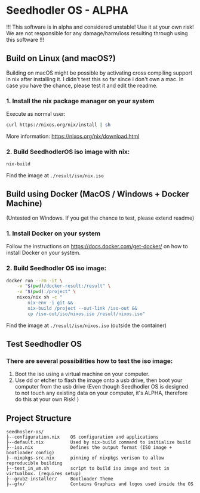 # Seedhodler OS - ALPHA
!!! This software is in alpha and considered unstable! Use it at your own risk! We are not responsible for any damage/harm/loss resulting through using this software !!!

## Build on Linux (and macOS?)

Building on macOS might be possible by activating cross compiling support in nix after installing it. I didn't test this so far since i don't own a mac. In case you have the chance, please test it and edit the readme.

### 1. Install the nix package manager on your system
Execute as normal user:
```bash
curl https://nixos.org/nix/install | sh
```
More information: https://nixos.org/nix/download.html

### 2. Build SeedhodlerOS iso image with nix:
```bash
nix-build
```
Find the image at `./result/iso/nix.iso`

## Build using Docker (MacOS / Windows + Docker Machine)
(Untested on Windows. If you get the chance to test, please extend readme)
### 1. Install Docker on your system
Follow the instructions on https://docs.docker.com/get-docker/ on how to install Docker on your system.

### 2. Build Seedhodler OS iso image:
```bash
docker run --rm -it \
    -v "$(pwd)/docker-result:/result" \
    -v "$(pwd):/project" \
    nixos/nix sh -c "
        nix-env -i git && 
        nix-build /project --out-link /iso-out &&
        cp /iso-out/iso/nixos.iso /result/nixos.iso"
```
Find the image at `./result/iso/nixos.iso` (outside the container)



## Test Seedhodler OS
### There are several possibilities how to test the iso image:
1. Boot the iso using a virtual machine on your computer.
2. Use dd or etcher to flash the image onto a usb drive, then boot your computer from the usb drive (Even though Seedhodler OS is designed to not touch any existing data on your computer, it's ALPHA, therefore do this at your own Risk! )

## Project Structure
```
seedhosler-os/
├--configuration.nix    OS configuration and applications
├--default.nix          Used by nix-build command to initialize build
├--iso.nix              Defines the output format (ISO image + bootloader config)
├--nixpkgs-src.nix      pinning of nixpkgs verison to allow reproducible building
├--test_in_vm.sh        script to build iso image and test in virtualbox. (requires setup)
├--grub2-installer/     Bootloader Theme
├--gfx/                 Contains Graphics and logos used inside the OS
```